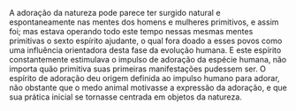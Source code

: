 ﻿A adoração da natureza pode parece ter surgido natural e espontaneamente nas mentes dos homens e mulheres primitivos, e assim foi; mas estava operando todo este tempo nessas mesmas mentes primitivas o sexto espírito ajudante, o qual fora doado a esses povos como uma influência orientadora desta fase da evolução humana. E este espírito constantemente estimulava o impulso de adoração da espécie humana, não importa quão primitiva suas primeiras manifestações pudessem ser. O espírito de adoração deu origem definida ao impulso humano para adorar, não obstante que o medo animal motivasse a expressão da adoração, e que sua prática inicial se tornasse centrada em objetos da natureza.